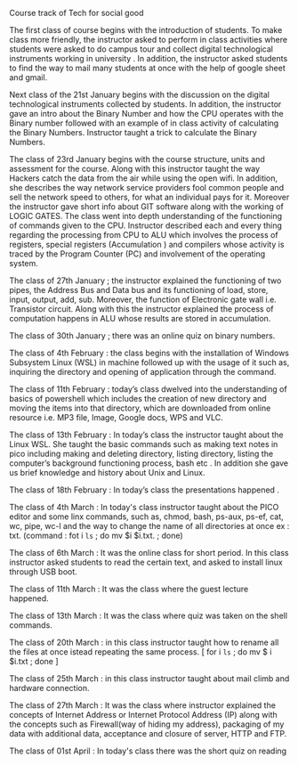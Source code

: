 Course track of Tech for social good 


The first class of course begins with the introduction of students. To make class more friendly, the instructor asked to perform in class activities where students were asked to do campus tour and collect digital technological instruments working in university . In addition, the instructor asked students to find the way to mail many students at once with the help of google sheet and gmail. 

Next class of the 21st January begins with the discussion on the digital technological instruments collected by students. In addition, the instructor gave an intro about the Binary Number and how the CPU operates with the Binary number followed with an example of in class activity of calculating the Binary Numbers. Instructor taught a trick to calculate the Binary Numbers. 

The class of 23rd January begins with the course structure, units and assessment for the course. Along with this instructor taught the way Hackers catch the data from the air while using the open wifi. In addition, she describes the way network service providers fool common people and sell the network speed to others, for what an individual pays for it. Moreover the instructor gave short info about GIT software along with the working of LOGIC GATES. The class went into depth understanding of the functioning of commands given to the CPU. Instructor described each and every thing regarding the processing from CPU to ALU which involves the process of registers, special registers (Accumulation ) and compilers whose activity is traced by the Program Counter (PC) and involvement of the operating system. 

The class of 27th January ; the instructor explained the functioning of two pipes, the Address Bus and Data bus and its functioning of load, store, input, output, add, sub. Moreover, the function of Electronic gate wall i.e. Transistor circuit. Along with this the instructor explained the process of computation happens in ALU whose results are stored in accumulation. 

The class of 30th January ; there was an online quiz on binary numbers. 

The class of  4th February : the class begins with the installation of Windows Subsystem Linux (WSL) in machine followed up with the usage of it such as, inquiring the directory and opening of application through the command. 

The class of 11th February : today’s class dwelved into the understanding of basics of powershell which includes the creation of new directory and moving the items into that directory, which are downloaded from online resource i.e. MP3 file, Image, Google docs, WPS and VLC. 


The class of 13th February : In today’s class the instructor taught about the Linux WSL. She taught the basic commands such as making text notes in pico including making and deleting directory, listing directory, listing the computer’s background functioning process, bash etc . In addition she gave us brief knowledge and history about Unix and Linux. 

The class of 18th February : In today’s class the presentations happened . 

The class of 4th March : In today's class instructor taught about the PICO editor and some linx commands, such as, chmod, bash, ps-aux, ps-ef, cat, wc, pipe, wc-l and the way to change the name of all directories at once ex : txt. (command : fot i `ls` ; do mv $i $i.txt. ; done) 

The class of 6th March : It was the online class for short period. In this class instructor asked students to read the certain text, and asked to install linux through USB boot. 

The class of 11th March : It was the class where the guest lecture happened. 

The class of 13th March : It was the class where quiz was taken on the shell commands. 

The class of 20th March : in this class instructor taught how to rename all the files at once istead repeating the same process. [ for i `ls` ; do mv $ i $i.txt ; done ] 

The class of 25th March : in this class instructor taught about mail climb and hardware connection. 

The class of 27th March : It was the class where instructor explained the concepts of Internet Address or Internet Protocol Address (IP) along with the concepts such as Firewall(way of hiding my address), packaging of my data with additional data, acceptance and closure of server, HTTP and FTP. 

The class of 01st April : In today's class there was the short quiz on reading 

